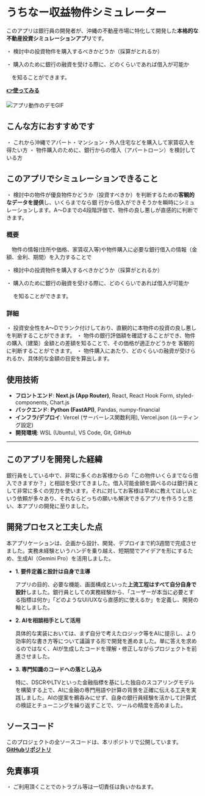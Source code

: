 # うちなー収益物件シミュレーター

このアプリは銀行員の開発者が、沖縄の不動産市場に特化して開発した**本格的な不動産投資シミュレーションアプリ**です。

・ 検討中の投資物件を購⼊するべきかどうか（採算がとれるか）

・ 購⼊のために銀⾏の融資を受ける際に、どのくらいであれば借入が可能か

 　を知ることができます。

**[👉使ってみる](https://uchina-investment-sim-te39.vercel.app/)**

![アプリ動作のデモGIF](demo.gif)


## こんな方におすすめです

・ これから沖縄でアパート・マンション・外人住宅などを購入して家賃収入を得たい方
・ 物件購入のために、銀行からの借入（アパートローン）を検討している方

## このアプリでシミュレーションできること

・ 検討中の物件が優良物件かどうか（投資すべきか）を判断するための**客観的なデータを提供**し、いくらまでなら銀 
   行から借入ができそうかを瞬時にシミュレーションします。A～Dまでの4段階評価で、物件の良し悪しが直感的に判断できます。

### 概要

　物件の情報(住所や価格、家賃収入等)や物件購⼊に必要な銀⾏借⼊の情報（金額、金利、期間）を⼊⼒することで

・ 検討中の投資物件を購⼊するべきかどうか（採算がとれるか）

・ 購⼊のために銀⾏の融資を受ける際に、どのくらいであれば借入が可能か

　 を知ることができます。

### 詳細

・ 投資安全性をA〜Dでランク付けしており、直観的に本物件の投資の良し悪しを判断することができます。
・ 物件の銀行評価額を確認することができ、物件の購入（建築）金額との差額を知ることで、その価格が適正かどうかを
   客観的に判断することができます。
・ 物件購入にあたり、どのくらいの融資が受けられるか、具体的な金額の目安を算出します。

##  使用技術

* **フロントエンド**: **Next.js (App Router)**, React, React Hook Form, styled-components, Chart.js
* **バックエンド**: **Python (FastAPI)**, Pandas, numpy-financial
* **インフラ/デプロイ**: Vercel (サーバーレス関数利用), Vercel.json (ルーティング設定)
* **開発環境**: WSL (Ubuntu), VS Code, Git, GitHub

---

## このアプリを開発した経緯

銀行員をしている中で、非常に多くのお客様からの「この物件いくらまでなら借入できますか？」と相談を受けてきました。借入可能金額を調べるのは銀行員として非常に多くの労力を使います。それに対してお客様は早めに教えてほしいという依頼が多々あり、それならどっちの願いも解決できるアプリを作ろうと思い、本アプリの開発に至りました。


## 開発プロセスと工夫した点

本アプリケーションは、企画から設計、開発、デプロイまで約3週間で完成させました。実務未経験というハンデを乗り越え、短期間でアイデアを形にするため、生成AI（Gemini Pro）を活用しました。

* **1. 要件定義と設計は自身で主導**

    アプリの目的、必要な機能、画面構成といった**上流工程はすべて自分自身で設計**しました。銀行員としての実務経験から、「ユーザーが本当に必要とする指標は何か」「どのようなUI/UXなら直感的に使えるか」を定義し、開発の軸としました。

* **2. AIを相談相手として活用**

    具体的な実装においては、まず自分で考えたロジック等をAIに提示し、より効率的な書き方等について議論する形で開発を進めました。単に答えを求めるのではなく、AIが生成したコードを理解・修正しながらプロジェクトを前進させました。

* **3. 専門知識のコードへの落とし込み**

    特に、DSCRやLTVといった金融指標を基にした独自のスコアリングモデルを構築する上で、AIに金融の専門用語や計算の背景を正確に伝える工夫を実践しました。AIの提案を鵜呑みにせず、自身の銀行員経験を活かして計算式の検証とチューニングを繰り返すことで、ツールの精度を高めました。


## ソースコード

このプロジェクトの全ソースコードは、本リポジトリで公開しています。
[**GitHubリポジトリ**](https://github.com/k213009/uchina-investment-sim)


## 免責事項
・ ご利用頂くことでのトラブル等は一切責任は負いかねます。